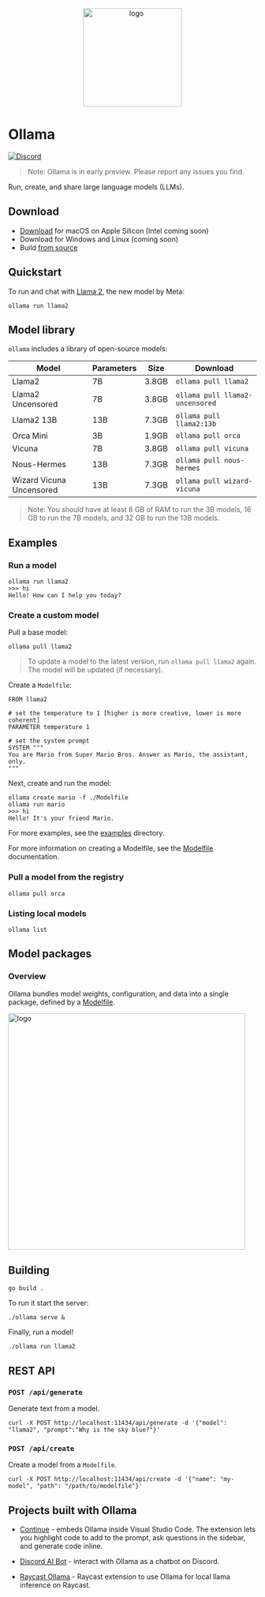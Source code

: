 <div align="center">
  <picture>
    <source media="(prefers-color-scheme: dark)" height="200px" srcset="https://github.com/jmorganca/ollama/assets/3325447/56ea1849-1284-4645-8970-956de6e51c3c">
    <img alt="logo" height="200px" src="https://github.com/jmorganca/ollama/assets/3325447/0d0b44e2-8f4a-4e99-9b52-a5c1c741c8f7">
  </picture>
</div>

# Ollama

[![Discord](https://dcbadge.vercel.app/api/server/ollama?style=flat&compact=true)](https://discord.gg/ollama)

> Note: Ollama is in early preview. Please report any issues you find.

Run, create, and share large language models (LLMs).

## Download

- [Download](https://ollama.ai/download) for macOS on Apple Silicon (Intel coming soon)
- Download for Windows and Linux (coming soon)
- Build [from source](#building)

## Quickstart

To run and chat with [Llama 2](https://ai.meta.com/llama), the new model by Meta:

```
ollama run llama2
```

## Model library

`ollama` includes a library of open-source models:

| Model                    | Parameters | Size  | Download                        |
| ------------------------ | ---------- | ----- | ------------------------------- |
| Llama2                   | 7B         | 3.8GB | `ollama pull llama2`            |
| Llama2 Uncensored        | 7B         | 3.8GB | `ollama pull llama2-uncensored` |
| Llama2 13B               | 13B        | 7.3GB | `ollama pull llama2:13b`        |
| Orca Mini                | 3B         | 1.9GB | `ollama pull orca`              |
| Vicuna                   | 7B         | 3.8GB | `ollama pull vicuna`            |
| Nous-Hermes              | 13B        | 7.3GB | `ollama pull nous-hermes`       |
| Wizard Vicuna Uncensored | 13B        | 7.3GB | `ollama pull wizard-vicuna`     |

> Note: You should have at least 8 GB of RAM to run the 3B models, 16 GB to run the 7B models, and 32 GB to run the 13B models.

## Examples

### Run a model

```
ollama run llama2
>>> hi
Hello! How can I help you today?
```

### Create a custom model

Pull a base model:

```
ollama pull llama2
```
> To update a model to the latest version, run `ollama pull llama2` again. The model will be updated (if necessary).

Create a `Modelfile`:

```
FROM llama2

# set the temperature to 1 [higher is more creative, lower is more coherent]
PARAMETER temperature 1

# set the system prompt
SYSTEM """
You are Mario from Super Mario Bros. Answer as Mario, the assistant, only.
"""
```

Next, create and run the model:

```
ollama create mario -f ./Modelfile
ollama run mario
>>> hi
Hello! It's your friend Mario.
```

For more examples, see the [examples](./examples) directory.

For more information on creating a Modelfile, see the [Modelfile](./docs/modelfile.md) documentation.

### Pull a model from the registry

```
ollama pull orca
```

### Listing local models

```
ollama list
```

## Model packages

### Overview

Ollama bundles model weights, configuration, and data into a single package, defined by a [Modelfile](./docs/modelfile.md).

<picture>
  <source media="(prefers-color-scheme: dark)" height="480" srcset="https://github.com/jmorganca/ollama/assets/251292/2fd96b5f-191b-45c1-9668-941cfad4eb70">
  <img alt="logo" height="480" src="https://github.com/jmorganca/ollama/assets/251292/2fd96b5f-191b-45c1-9668-941cfad4eb70">
</picture>

## Building

```
go build .
```

To run it start the server:

```
./ollama serve &
```

Finally, run a model!

```
./ollama run llama2
```

## REST API

### `POST /api/generate`

Generate text from a model.

```
curl -X POST http://localhost:11434/api/generate -d '{"model": "llama2", "prompt":"Why is the sky blue?"}'
```

### `POST /api/create`

Create a model from a `Modelfile`.

```
curl -X POST http://localhost:11434/api/create -d '{"name": "my-model", "path": "/path/to/modelfile"}'
```

## Projects built with Ollama

- [Continue](https://github.com/continuedev/continue) - embeds Ollama inside Visual Studio Code. The extension lets you highlight code to add to the prompt, ask questions in the sidebar, and generate code inline.

- [Discord AI Bot](https://github.com/mekb-turtle/discord-ai-bot) - interact with Ollama as a chatbot on Discord.

- [Raycast Ollama](https://github.com/MassimilianoPasquini97/raycast_ollama) - Raycast extension to use Ollama for local llama inference on Raycast.
